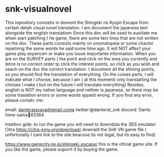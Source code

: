 # snk-visualnovel

This repository consistis in doment the Shingeki no Kyojin Escape from certain detah
visual novel translation.
I am document the japanese text alongside the english translatiom
Since this doc will be used to auxiliate me when  start patching t he game,
there are some text lines that are not written on the doc. These parts consists mainly on
onomatopeia or some chacter repetinng the same words he said some time ago. It will NOT
affect your game play expericen or make you loose importante information.
When you are on the SURVEY parts ( the point and click on the area you currently are) tehre is
no correct order tp click the interest points, so click as you wish and seach on the doc the correct translation.
I document all the shining points, so you should find the translation of everything.
On the coises parts, I will indicate what I choose, because I am ( at this moment) only translatting
the choises I make ( but on the future I will translate everything)
Besides, english is NOT my native language and nethier is japanese, so there may be
some traslation errors or some words sppeld wrong. If you find any error, please contatc me:

email: danteratayaya@gmail.come
twitter:@danterat_snk
discord: Dante hime-sama👑#3364


Intaltion gide:
to run the game you will need to
downdola the 3DS emulator Citra https://citra-emu.org/download/
downald the SnK VN game file ( unfortunatly I cant link to the site beacuse its not legal, but its easy to find)


https://www.gamecity.ne.jp/shingeki_escape/ this is the oficial game site.
If you like the game, please suporrt it by buying the game.
